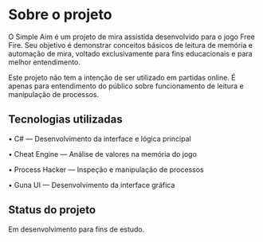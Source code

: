 # Sobre o projeto
O Simple Aim é um projeto de mira assistida desenvolvido para o jogo Free Fire. Seu objetivo é demonstrar conceitos básicos de leitura de memória e automação de mira, voltado exclusivamente para fins educacionais e para melhor entendimento.

Este projeto não tem a intenção de ser utilizado em partidas online. É apenas para entendimento do público sobre funcionamento de leitura e manipulação de processos.

## Tecnologias utilizadas
• C# — Desenvolvimento da interface e lógica principal

• Cheat Engine  — Análise de valores na memória do jogo

• Process Hacker  — Inspeção e manipulação de processos

• Guna UI — Desenvolvimento da interface gráfica

## Status do projeto
Em desenvolvimento para fins de estudo.
